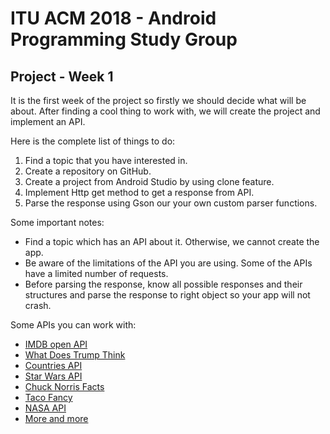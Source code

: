 # ITU ACM 2018 - Android Programming Study Group
## Project - Week 1

It is the first week of the project so firstly we should decide what will be about. After finding a cool thing to work with, we will create the project and implement an API.

Here is the complete list of things to do:

1. Find a topic that you have interested in.
2. Create a repository on GitHub.
3. Create a project from Android Studio by using clone feature.
4. Implement Http get method to get a response from API.
5. Parse the response using Gson our your own custom parser functions.

Some important notes:

* Find a topic which has an API about it. Otherwise, we cannot create the app.
* Be aware of the limitations of the API you are using. Some of the APIs have a limited number of requests.
* Before parsing the response, know all possible responses and their structures and parse the response to right object so your app will not crash.   

Some APIs you can work with:

* [IMDB open API](http://www.omdbapi.com/)
* [What Does Trump Think](https://whatdoestrumpthink.com/api-docs/index.html)
* [Countries API](https://restcountries.eu/)
* [Star Wars API](https://swapi.co/)
* [Chuck Norris Facts](https://api.chucknorris.io/)
* [Taco Fancy](https://github.com/evz/tacofancy-api)
* [NASA API](https://api.nasa.gov/)
* [More and more](https://apilist.fun/)
